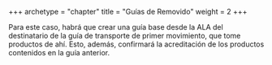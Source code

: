 +++
archetype = "chapter"
title = "Guías de Removido"
weight = 2
+++

Para este caso, habrá que crear una guía base desde la ALA del destinatario de la guía de transporte de primer movimiento, que tome productos de ahí. Esto, además, confirmará la acreditación de los productos contenidos en la guía anterior.
